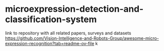 # microexpression-detection-and-classification-system

link to repository with all related papers, surveys and datasets
https://github.com/Vision-Intelligence-and-Robots-Group/awesome-micro-expression-recognition?tab=readme-ov-file
k
